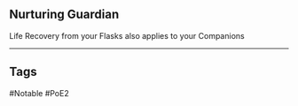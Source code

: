 ## Nurturing Guardian
Life Recovery from your Flasks also applies to your Companions

---
## Tags
#Notable
#PoE2
